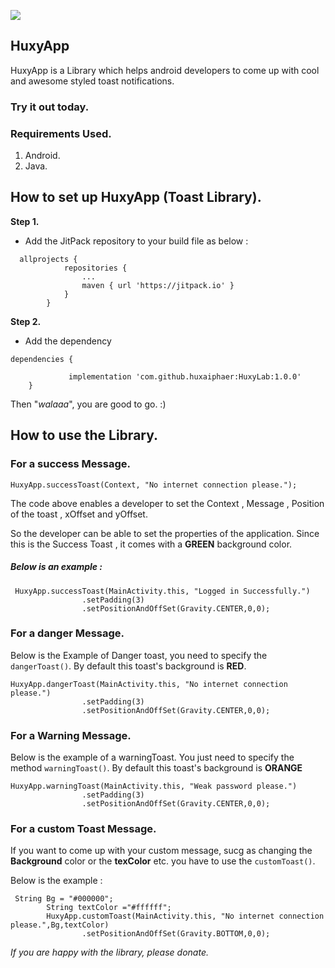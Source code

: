 [![](https://jitpack.io/v/huxaiphaer/HuxyLab.svg)](https://jitpack.io/#huxaiphaer/HuxyLab)


## HuxyApp

HuxyApp is a Library which helps android developers to come up with cool and awesome  styled toast notifications.

### Try it out today.

### Requirements Used.
1. Android.
2. Java.

## How to set up HuxyApp (Toast Library).

**Step 1.**
-  Add the JitPack repository to your build file as below :

```
  allprojects {
     		repositories {
     			...
     			maven { url 'https://jitpack.io' }
     		}
     	}
``` 

**Step 2.**

- Add the dependency

```
dependencies {

	         implementation 'com.github.huxaiphaer:HuxyLab:1.0.0'     
	}
```

Then "_walaaa_", you are good to go. :)

## How to use the Library.

### For a success Message.

```
HuxyApp.successToast(Context, "No internet connection please.");
```

The code above enables a developer to set the Context , Message , Position of the toast , xOffset and yOffset.

So the developer can be able to set the properties of the application. Since this is the Success Toast , it comes with a **GREEN** background color.

##### Below is an example :

```
 HuxyApp.successToast(MainActivity.this, "Logged in Successfully.")
                .setPadding(3)
                .setPositionAndOffSet(Gravity.CENTER,0,0);
```

### For a danger Message.

Below is the Example of Danger toast, you need to specify the `dangerToast()`. By default this toast's background is **RED**.

```
HuxyApp.dangerToast(MainActivity.this, "No internet connection please.")
                .setPadding(3)
                .setPositionAndOffSet(Gravity.CENTER,0,0);
```

### For a Warning Message.
Below is the example of a warningToast. You just need to specify the method `warningToast()`. By default this toast's background is **ORANGE**

```
HuxyApp.warningToast(MainActivity.this, "Weak password please.")
                .setPadding(3)
                .setPositionAndOffSet(Gravity.CENTER,0,0);
```

### For a custom Toast Message.

If you want to come up with your custom message, sucg as changing the **Background** color or the **texColor** etc. you 
have to use the `customToast()`.

Below is the example :

```
 String Bg = "#000000";
        String textColor ="#ffffff";
        HuxyApp.customToast(MainActivity.this, "No internet connection please.",Bg,textColor)
                .setPositionAndOffSet(Gravity.BOTTOM,0,0);

```


*If you are happy with the library, please donate.*

